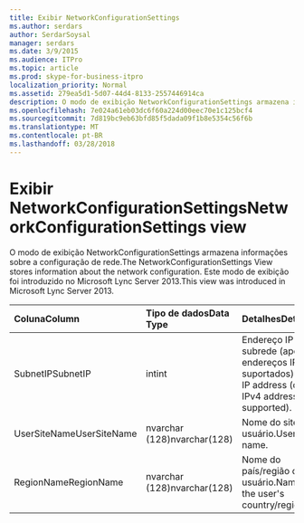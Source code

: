 ```yaml
---
title: Exibir NetworkConfigurationSettings
ms.author: serdars
author: SerdarSoysal
manager: serdars
ms.date: 3/9/2015
ms.audience: ITPro
ms.topic: article
ms.prod: skype-for-business-itpro
localization_priority: Normal
ms.assetid: 279ea5d1-5d07-44d4-8133-2557446914ca
description: O modo de exibição NetworkConfigurationSettings armazena informações sobre a configuração de rede. Este modo de exibição foi introduzido no Microsoft Lync Server 2013.
ms.openlocfilehash: 7e024a61eb03dc6f60a224d00eec70e1c125bcf4
ms.sourcegitcommit: 7d819bc9eb63bfd85f5dada09f1b8e5354c56f6b
ms.translationtype: MT
ms.contentlocale: pt-BR
ms.lasthandoff: 03/28/2018
---
```

# <a name="networkconfigurationsettings-view"></a><span data-ttu-id="89207-104">Exibir NetworkConfigurationSettings</span><span class="sxs-lookup"><span data-stu-id="89207-104">NetworkConfigurationSettings view</span></span>
 
<span data-ttu-id="89207-105">O modo de exibição NetworkConfigurationSettings armazena informações sobre a configuração de rede.</span><span class="sxs-lookup"><span data-stu-id="89207-105">The NetworkConfigurationSettings View stores information about the network configuration.</span></span> <span data-ttu-id="89207-106">Este modo de exibição foi introduzido no Microsoft Lync Server 2013.</span><span class="sxs-lookup"><span data-stu-id="89207-106">This view was introduced in Microsoft Lync Server 2013.</span></span>
  
|<span data-ttu-id="89207-107">**Coluna**</span><span class="sxs-lookup"><span data-stu-id="89207-107">**Column**</span></span>|<span data-ttu-id="89207-108">**Tipo de dados**</span><span class="sxs-lookup"><span data-stu-id="89207-108">**Data Type**</span></span>|<span data-ttu-id="89207-109">**Detalhes**</span><span class="sxs-lookup"><span data-stu-id="89207-109">**Details**</span></span>|
|:-----|:-----|:-----|
|<span data-ttu-id="89207-110">SubnetIP</span><span class="sxs-lookup"><span data-stu-id="89207-110">SubnetIP</span></span>  <br/> |<span data-ttu-id="89207-111">int</span><span class="sxs-lookup"><span data-stu-id="89207-111">int</span></span>  <br/> |<span data-ttu-id="89207-112">Endereço IP da subrede (apenas endereços IPv4 são suportados).</span><span class="sxs-lookup"><span data-stu-id="89207-112">Subnet IP address (only IPv4 addresses are supported).</span></span>  <br/> |
|<span data-ttu-id="89207-113">UserSiteName</span><span class="sxs-lookup"><span data-stu-id="89207-113">UserSiteName</span></span>  <br/> |<span data-ttu-id="89207-114">nvarchar (128)</span><span class="sxs-lookup"><span data-stu-id="89207-114">nvarchar(128)</span></span>  <br/> |<span data-ttu-id="89207-115">Nome do site do usuário.</span><span class="sxs-lookup"><span data-stu-id="89207-115">User's site name.</span></span>  <br/> |
|<span data-ttu-id="89207-116">RegionName</span><span class="sxs-lookup"><span data-stu-id="89207-116">RegionName</span></span>  <br/> |<span data-ttu-id="89207-117">nvarchar (128)</span><span class="sxs-lookup"><span data-stu-id="89207-117">nvarchar(128)</span></span>  <br/> |<span data-ttu-id="89207-118">Nome do país/região do usuário.</span><span class="sxs-lookup"><span data-stu-id="89207-118">Name of the user's country/region.</span></span>  <br/> |
   

